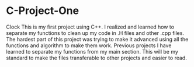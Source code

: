 # C-Project-One
 Clock
This is my first project using C++. I realized and learned how to separate my functions to clean up my code in .H files and other .cpp files. The hardest part of this project was trying to make it advanced using all the functions and algorithm to make them work. Previous projects I have learned to separate my functions from my main section. This will be my standard to make the files transferable to other projects and easier to read.